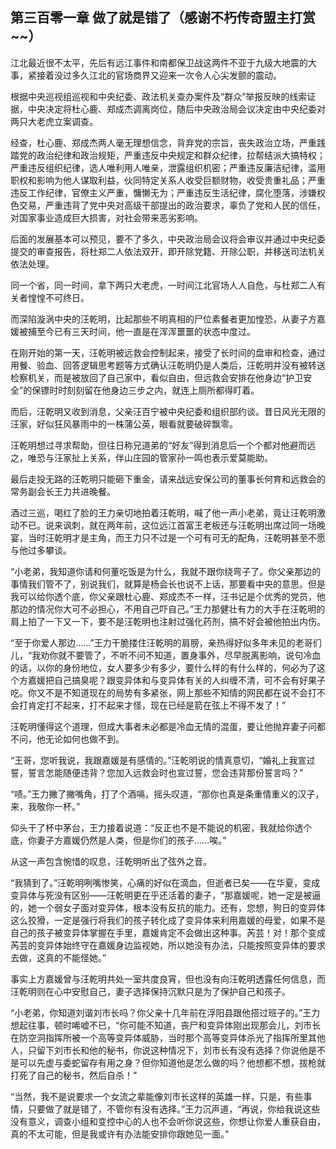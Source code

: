 ## 第三百零一章 做了就是错了（感谢不朽传奇盟主打赏~~）
江北最近很不太平，先后有远江事件和南都保卫战这两件不亚于九级大地震的大事，紧接着没过多久江北的官场商界又迎来一次令人心尖发颤的震动。

根据中央巡视组巡视和中央纪委、政法机关查办案件及“群众”举报反映的线索证据，中央决定将杜心鹿、郑成杰调离岗位，随后中央政治局会议决定由中央纪委对两只大老虎立案调查。

经查，杜心鹿、郑成杰两人毫无理想信念，背弃党的宗旨，丧失政治立场，严重践踏党的政治纪律和政治规矩，严重违反中央规定和群众纪律，拉帮结派大搞特权；严重违反组织纪律，选人唯利用人唯亲，泄露组织机密；严重违反廉洁纪律，滥用职权和影响为他人谋取利益，伙同特定关系人收受巨额财物，收受贵重礼品；严重违反工作纪律，官僚主义严重，慵懒无为；严重违反生活纪律，腐化堕落，涉嫌权色交易，严重违背了党中央对高级干部提出的政治要求，辜负了党和人民的信任，对国家事业造成巨大损害，对社会带来恶劣影响。

后面的发展基本可以预见，要不了多久，中央政治局会议将会审议并通过中央纪委提交的审查报告，将杜郑二人依法双开，即开除党籍、开除公职，并移送司法机关依法处理。

同一个省，同一时间，拿下两只大老虎，一时间江北官场人人自危，与杜郑二人有关者惶惶不可终日。

而深陷漩涡中央的汪乾明，比起那些不明真相的尸位素餐者更加惶恐，从妻子方嘉媛被捕至今已有三天时间，他一直是在浑浑噩噩的状态中度过。

在刚开始的第一天，汪乾明被远救会控制起来，接受了长时间的盘审和检查，通过用餐、验血、回答逻辑思考题等方式确认汪乾明仍是人类后，汪乾明并没有被转送检察机关，而是被放回了自己家中，看似自由，但远救会安排在他身边“护卫安全”的保镖时时刻刻留在他身边三步之内，就连上厕所都得盯着。

而后，汪乾明又收到消息，父亲汪百宁被中央纪委和组织部约谈。昔日风光无限的汪家，好似狂风暴雨中的一株蒲公英，眼看就要破碎飘零。

汪乾明想过寻求帮助，但往日称兄道弟的“好友”得到消息后一个个都对他避而远之，唯恐与汪家扯上关系，伴山庄园的管家孙一鸣也表示爱莫能助。

最后走投无路的汪乾明只能砸下重金，请来战远安保公司的董事长何育和远救会的常务副会长王力共进晚餐。

酒过三巡，喝红了脸的王力亲切地拍着汪乾明，喊了他一声小老弟，竟让汪乾明激动不已。说来讽刺，就在两年前，这位远江首富王老板还与汪乾明出席过同一场晚宴，当时汪乾明才是主角，而王力只不过是一个可有可无的配角，汪乾明甚至不愿与他过多攀谈。

“小老弟，我知道你请和何董吃饭是为什么，我就不跟你绕弯子了。你父亲那边的事情我们管不了，别说我们，就算是杨会长也说不上话，那要看中央的意思。但是我可以给你透个底，你父亲跟杜心鹿、郑成杰不一样，汪书记是个优秀的党员，他那边的情况你大可不必担心，不用自己吓自己。”王力那健壮有力的大手在汪乾明的肩上拍了一下又一下，要不是汪乾明也注射过强化药剂，搞不好会被他拍出内伤。

“至于你爱人那边……”王力干脆搂住汪乾明的肩膀，亲热得好似多年未见的老哥们儿，“我劝你就不要管了，不听不问不知道，置身事外，尽早脱离影响，说句冷血的话，以你的身份地位，女人要多少有多少，要什么样的有什么样的，何必为了这个方嘉媛把自己搞臭呢？跟变异体和与变异体有关的人纠缠不清，可不会有好果子吃。你又不是不知道现在的局势有多紧张，网上那些不知情的网民都在说不会打不会打肯定打不起来，打不起来才怪，现在已经是箭在弦上不得不发了！”

汪乾明懂得这个道理，但成大事者未必都是冷血无情的混蛋，要让他抛弃妻子问都不问，他无论如何也做不到。

“王哥，您听我说，我跟嘉媛是有感情的。”汪乾明说的情真意切，“婚礼上我宣过誓，誓言怎能随便违背？您加入远救会时也宣过誓，您会违背那份誓言吗？”

“啧。”王力撇了撇嘴角，打了个酒嗝，摇头叹道，“那你也真是条重情重义的汉子，来，我敬你一杯。”

仰头干了杯中茅台，王力接着说道：“反正也不是不能说的机密，我就给你透个底，你妻子方嘉媛仍然是人类，但是你们的孩子……唉。”

从这一声包含惋惜的叹息，汪乾明听出了弦外之音。

“我猜到了。”汪乾明咧嘴惨笑，心痛的好似在滴血，但逝者已矣——在华夏，变成变异体与死没有区别——汪乾明更在乎还活着的妻子，“那嘉媛呢，她一定是被逼的，她一个弱女子面对变异体，根本没有反抗的能力。还有，您想，狗日的变异体这么狡猾，一定是强行将我们的孩子转化成了变异体来利用嘉媛的母爱，如果不是自己的孩子被变异体掌握在手里，嘉媛肯定不会做出这种事。芮芸！对！那个变成芮芸的变异体始终守在嘉媛身边监视她，所以她没有办法，只能按照变异体的要求去做，这真的不能怪她。”

事实上方嘉媛曾与汪乾明共处一室共度良宵，但也没有向汪乾明透露任何信息，而汪乾明则在心中安慰自己，妻子选择保持沉默只是为了保护自己和孩子。

“小老弟，你知道刘谐刘市长吗？你父亲十几年前在浮阳县跟他搭过班子的。”王力想起往事，顿时唏嘘不已，“你可能不知道，丧尸和变异体刚出现那会儿，刘市长在防空洞指挥所被一个高等变异体威胁，当时那个高等变异体杀光了指挥所里其他人，只留下刘市长和他的秘书，你说这种情况下，刘市长有没有选择？你说他是不是可以先虚与委蛇留存有用之身？但你知道他是怎么做的吗？他想都不想，拔枪就打死了自己的秘书，然后自杀！”

“当然，我不是说要求一个女流之辈能像刘市长这样的英雄一样，只是，有些事情，只要做了就是错了，不管你有没有选择。”王力沉声道，“再说，你给我说这些没有意义，调查小组和变控中心的人也不会听你说这些，你想让你爱人重获自由，真的不太可能，但是我或许有办法能安排你跟她见一面。”

